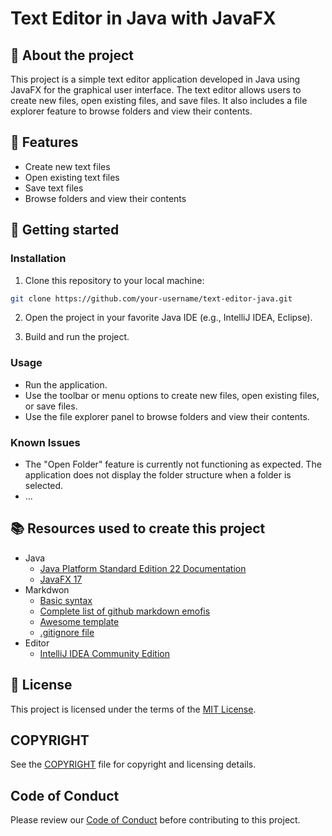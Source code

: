 # Text Editor in Java with JavaFX

## :newspaper: About the project

This project is a simple text editor application developed in Java using JavaFX for the graphical user interface. The text editor allows users to create new files, open existing files, and save files. It also includes a file explorer feature to browse folders and view their contents.


## :notebook: Features

* Create new text files
* Open existing text files
* Save text files
* Browse folders and view their contents

## :runner: Getting started

### Installation

1. Clone this repository to your local machine:

```sh
git clone https://github.com/your-username/text-editor-java.git
```

2. Open the project in your favorite Java IDE (e.g., IntelliJ IDEA, Eclipse).

3. Build and run the project.

### Usage

* Run the application.
* Use the toolbar or menu options to create new files, open existing files, or save files.
* Use the file explorer panel to browse folders and view their contents.

### Known Issues

* The "Open Folder" feature is currently not functioning as expected. The application does not display the folder structure when a folder is selected.
* ...

## :books: Resources used to create this project

* Java
    * [Java Platform Standard Edition 22 Documentation](https://docs.oracle.com/en/java/javase/)
    * [JavaFX 17](https://openjfx.io/)
* Markdwon
    * [Basic syntax](https://www.markdownguide.org/basic-syntax/)
    * [Complete list of github markdown emofis](https://dev.to/nikolab/complete-list-of-github-markdown-emoji-markup-5aia)
    * [Awesome template](http://github.com/Human-Activity-Recognition/blob/main/README.md)
    * [.gitignore file](https://git-scm.com/docs/gitignore)
* Editor
    * [IntelliJ IDEA Community Edition](https://www.jetbrains.com/idea/download/?section=windows)

## :bookmark: License

This project is licensed under the terms of the [MIT License](LICENSE).

## COPYRIGHT

See the [COPYRIGHT](COPYRIGHT) file for copyright and licensing details.

## Code of Conduct

Please review our [Code of Conduct](CODE_OF_CONDUCT.md) before contributing to this project.